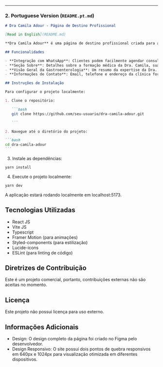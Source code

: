 ---

### 2. Portuguese Version (`README.pt.md`)

````markdown
# Dra Camila Adour - Página de Destino Profissional

[Read in English](README.md)

**Dra Camila Adour** é uma página de destino profissional criada para a gastroenterologista Dra. Camila. A página serve como um ponto central onde os clientes podem entrar em contato diretamente via WhatsApp para agendar consultas, obter ajuda e saber mais sobre os serviços dela. O site também fornece informações sobre várias doenças gastroenterológicas, a experiência médica da Dra. Camila, seu histórico acadêmico e informações de contato profissional.

## Funcionalidades

- **Integração com WhatsApp**: Clientes podem facilmente agendar consultas ou obter ajuda via WhatsApp.
- **Seção Sobre**: Detalhes sobre a formação médica da Dra. Camila, sua experiência e os locais onde atua.
- **Visão Geral da Gastroenterologia**: Um resumo da expertise da Dra. Camila e informações sobre doenças comuns que ela trata.
- **Informações de Contato**: Email, telefone e endereço da clínica fornecidos para consultas profissionais.

## Instruções de Instalação

Para configurar o projeto localmente:

1. Clone o repositório:

   ```bash
   git clone https://github.com/seu-usuario/dra-camila-adour.git

   ```

2. Navegue até o diretório do projeto:

```bash
cd dra-camila-adour
```
````

3. Instale as dependências:

```bash
yarn install
```

4. Execute o projeto localmente:

```bash
yarn dev
```

A aplicação estará rodando localmente em localhost:5173.

## Tecnologias Utilizadas

- React JS
- Vite JS
- Typescript
- Framer Motion (para animações)
- Styled-components (para estilização)
- Lucide-icons
- ESLint (para linting de código)

## Diretrizes de Contribuição

Este é um projeto comercial, portanto, contribuições externas não são aceitas no momento.

## Licença

Este projeto não possui licença para uso externo.

## Informações Adicionais

- Design: O design completo da página foi criado no Figma pelo desenvolvedor.
- Design Responsivo: O site possui dois pontos de quebra responsivos em 640px e 1024px para visualização otimizada em diferentes dispositivos.
